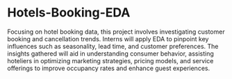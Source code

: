 # Hotels-Booking-EDA
Focusing on hotel booking data, this project involves investigating customer booking and cancellation trends. Interns will apply EDA to pinpoint key influences such as seasonality, lead time, and customer preferences. The insights gathered will aid in understanding consumer behavior, assisting hoteliers in optimizing marketing strategies, pricing models, and service offerings to improve occupancy rates and enhance guest experiences.
